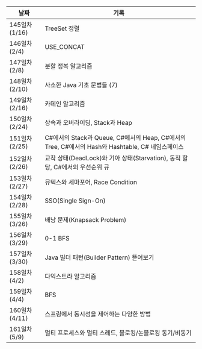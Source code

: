 | 날짜 | 기록 |
| --- | --- |
| 145일차 (1/16) | TreeSet 정렬 |
| 146일차 (2/4) | USE_CONCAT |
| 147일차 (2/8) | 분할 정복 알고리즘 |
| 148일차 (2/10) | 사소한 Java 기초 문법들 (7) |
| 149일차 (2/16) | 카데인 알고리즘 |
| 150일차 (2/24) | 상속과 오버라이딩, Stack과 Heap |
| 151일차 (2/25) | C#에서의 Stack과 Queue, C#에서의 Heap, C#에서의 Tree, C#에서의 Hash와 Hashtable, C# 네임스페이스 |
| 152일차 (2/26) | 교착 상태(DeadLock)와 기아 상태(Starvation), 동적 할당, C#에서의 우선순위 큐 |
| 153일차 (2/27) | 뮤텍스와 세마포어, Race Condition |
| 154일차 (2/28) | SSO(Single Sign-On) |
| 155일차 (3/26) | 배낭 문제(Knapsack Problem) |
| 156일차 (3/29) | 0-1 BFS |
| 157일차 (3/30) | Java 빌더 패턴(Builder Pattern) 뜯어보기 |
| 158일차 (4/2) | 다익스트라 알고리즘 |
| 159일차 (4/4) | BFS |
| 160일차 (4/11) | 스프링에서 동시성을 제어하는 다양한 방법 |
| 161일차 (5/9) | 멀티 프로세스와 멀티 스레드, 블로킹/논블로킹 동기/비동기 |
